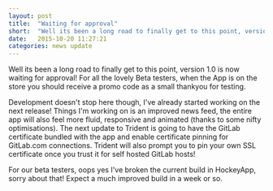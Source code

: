 ```yaml
---
layout: post
title:  "Waiting for approval"
short:  "Well its been a long road to finally get to this point, version 1.0 is now waiting for approval! For all our lovely Beta testers, when the App is on the store you should receive a promo code as a small thankyou for testing."
date:   2015-10-20 11:27:21
categories: news update
---
```

Well its been a long road to finally get to this point, version 1.0 is now waiting for approval! For all the lovely Beta testers, when the App is on the store you should receive a promo code as a small thankyou for testing.

Development doesn't stop here though, I've already started working on the next release! Things I'm working on is an improved news feed, the entire app will also feel more fluid, responsive and animated (thanks to some nifty optimisations). The next update to Trident is going to have the GitLab certificate bundled with the app and enable certificate pinning for GitLab.com connections. Trident will also prompt you to pin your own SSL certificate once you trust it for self hosted GitLab hosts!

For our beta testers, oops yes I've broken the current build in HockeyApp, sorry about that! Expect a much improved build in a week or so.
